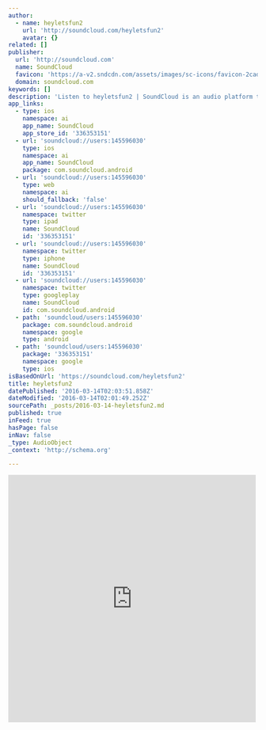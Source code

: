 ```yaml
---
author:
  - name: heyletsfun2
    url: 'http://soundcloud.com/heyletsfun2'
    avatar: {}
related: []
publisher:
  url: 'http://soundcloud.com'
  name: SoundCloud
  favicon: 'https://a-v2.sndcdn.com/assets/images/sc-icons/favicon-2cadd14b.ico'
  domain: soundcloud.com
keywords: []
description: 'Listen to heyletsfun2 | SoundCloud is an audio platform that lets you listen to what you love and share the sounds you create.. 1 Tracks. Stream Tracks and Playlists from heyletsfun2 on your desktop or mobile device.'
app_links:
  - type: ios
    namespace: ai
    app_name: SoundCloud
    app_store_id: '336353151'
  - url: 'soundcloud://users:145596030'
    type: ios
    namespace: ai
    app_name: SoundCloud
    package: com.soundcloud.android
  - url: 'soundcloud://users:145596030'
    type: web
    namespace: ai
    should_fallback: 'false'
  - url: 'soundcloud://users:145596030'
    namespace: twitter
    type: ipad
    name: SoundCloud
    id: '336353151'
  - url: 'soundcloud://users:145596030'
    namespace: twitter
    type: iphone
    name: SoundCloud
    id: '336353151'
  - url: 'soundcloud://users:145596030'
    namespace: twitter
    type: googleplay
    name: SoundCloud
    id: com.soundcloud.android
  - path: 'soundcloud/users:145596030'
    package: com.soundcloud.android
    namespace: google
    type: android
  - path: 'soundcloud/users:145596030'
    package: '336353151'
    namespace: google
    type: ios
isBasedOnUrl: 'https://soundcloud.com/heyletsfun2'
title: heyletsfun2
datePublished: '2016-03-14T02:03:51.858Z'
dateModified: '2016-03-14T02:01:49.252Z'
sourcePath: _posts/2016-03-14-heyletsfun2.md
published: true
inFeed: true
hasPage: false
inNav: false
_type: AudioObject
_context: 'http://schema.org'

---
```

<iframe src="https://cdn.embedly.com/widgets/media.html?src=https%3A%2F%2Fw.soundcloud.com%2Fplayer%2F%3Fvisual%3Dtrue%26url%3Dhttp%253A%252F%252Fapi.soundcloud.com%252Fusers%252F145596030%26show_artwork%3Dtrue&amp;url=https%3A%2F%2Fsoundcloud.com%2Fheyletsfun2&amp;image=http%3A%2F%2Fa1.sndcdn.com%2Fimages%2Ffb_placeholder.png%3F1457572929&amp;key=b7d04c9b404c499eba89ee7072e1c4f7&amp;type=text%2Fhtml&amp;schema=soundcloud" width="500" height="500" scrolling="no" frameborder="0" allowfullscreen="allowfullscreen" style=""></iframe>